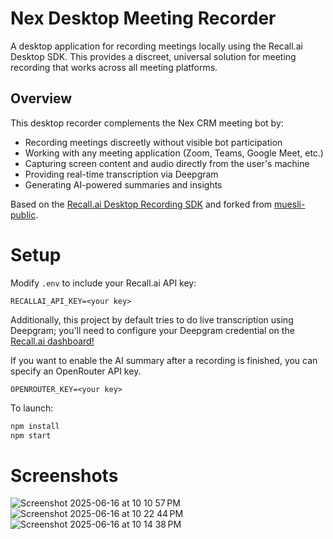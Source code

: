 # Nex Desktop Meeting Recorder

A desktop application for recording meetings locally using the Recall.ai Desktop SDK. This provides a discreet, universal solution for meeting recording that works across all meeting platforms.

## Overview

This desktop recorder complements the Nex CRM meeting bot by:
- Recording meetings discreetly without visible bot participation
- Working with any meeting application (Zoom, Teams, Google Meet, etc.)
- Capturing screen content and audio directly from the user's machine
- Providing real-time transcription via Deepgram
- Generating AI-powered summaries and insights

Based on the [Recall.ai Desktop Recording SDK](https://www.recall.ai/product/desktop-recording-sdk) and forked from [muesli-public](https://github.com/recallai/muesli-public).

# Setup

Modify `.env` to include your Recall.ai API key:

```
RECALLAI_API_KEY=<your key>
```

Additionally, this project by default tries to do live transcription using Deepgram; you'll need to configure your Deepgram credential on the [Recall.ai dashboard!](https://www.recall.ai/login)

If you want to enable the AI summary after a recording is finished, you can specify an OpenRouter API key.

```
OPENROUTER_KEY=<your key>
```

To launch:

```sh
npm install
npm start
```

# Screenshots

![Screenshot 2025-06-16 at 10 10 57 PM](https://github.com/user-attachments/assets/9df12246-b5be-466d-958e-e09ff0b4b3cb)
![Screenshot 2025-06-16 at 10 22 44 PM](https://github.com/user-attachments/assets/685f13ab-7c02-4f29-a987-830d331c4d36)
![Screenshot 2025-06-16 at 10 14 38 PM](https://github.com/user-attachments/assets/75817823-084c-46b0-bbe8-e0195a3f9051)
